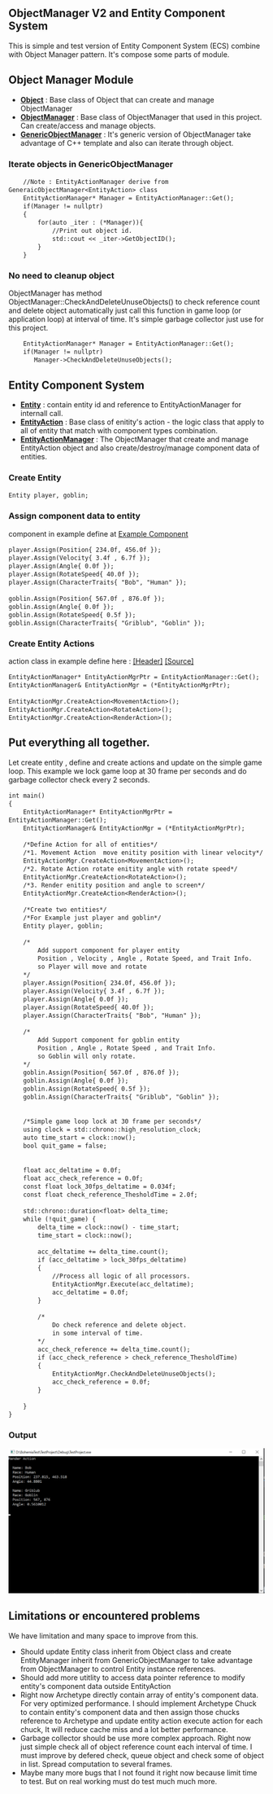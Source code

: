 ## ObjectManager V2 and Entity Component System
This is simple and test version of Entity Component System (ECS) combine with Object Manager pattern.
It's compose some parts of module.

## Object Manager Module
 + [**Object**](https://github.com/sukrit1234/ObjectManager_ECS/blob/main/TestProject/Object.h) : Base class of Object that can create and manage ObjectManager
 + [**ObjectManager**](https://github.com/sukrit1234/ObjectManager_ECS/blob/main/TestProject/ObjectManager.h) : Base class of ObjectManager that used in this project. Can create/access and manage objects.
 + [**GenericObjectManager**](https://github.com/sukrit1234/ObjectManager_ECS/blob/e15481f2b6f09ee35788ff3d5419ba7b73784eec/TestProject/ObjectManager.h#L57) : It's generic version of ObjectManager take advantage of C++ template and also can iterate through object.

### Iterate objects in GenericObjectManager
```
    //Note : EntityActionManager derive from GeneraicObjectManager<EntityAction> class
    EntityActionManager* Manager = EntityActionManager::Get();
    if(Manager != nullptr)
    {
        for(auto _iter : (*Manager)){
            //Print out object id.
            std::cout << _iter->GetObjectID();
        }
    }
```
### No need to cleanup object
ObjectManager has method ObjectManager::CheckAndDeleteUnuseObjects() to check reference count and delete object automatically just call this function in game loop (or application loop) at interval of time. It's simple garbage collector just use for this project. 

```
    EntityActionManager* Manager = EntityActionManager::Get();
    if(Manager != nullptr)
       Manager->CheckAndDeleteUnuseObjects();
```

## Entity Component System
 + [**Entity**](https://github.com/sukrit1234/ObjectManager_ECS/blob/main/TestProject/Entity.h) : contain entity id and reference to EntityActionManager for internall call.
 + [**EntityAction**](https://github.com/sukrit1234/ObjectManager_ECS/blob/main/TestProject/EntityAction.h) : Base class of enitity's action - the logic class that apply to all of entity that match with component types combination.
 + [**EntityActionManager**](https://github.com/sukrit1234/ObjectManager_ECS/blob/main/TestProject/EntityActionManager.h) : The ObjectManager that create and manage EntityAction object and also create/destroy/manage component data of entities.

### Create Entity

```
Entity player, goblin;
```
### Assign component data to entity
component in example define at [Example Component](https://github.com/sukrit1234/ObjectManager_ECS/blob/main/TestProject/ExampleComponent.h)
```
player.Assign(Position{ 234.0f, 456.0f });
player.Assign(Velocity{ 3.4f , 6.7f });
player.Assign(Angle{ 0.0f });
player.Assign(RotateSpeed{ 40.0f });
player.Assign(CharacterTraits{ "Bob", "Human" });

goblin.Assign(Position{ 567.0f , 876.0f });
goblin.Assign(Angle{ 0.0f });
goblin.Assign(RotateSpeed{ 0.5f });
goblin.Assign(CharacterTraits{ "Griblub", "Goblin" });
```
### Create Entity Actions
action class in example define here : [[Header]](https://github.com/sukrit1234/ObjectManager_ECS/blob/main/TestProject/ExampleActions.h)  [[Source]](https://github.com/sukrit1234/ObjectManager_ECS/blob/main/TestProject/ExampleActions.cpp)
```
EntityActionManager* EntityActionMgrPtr = EntityActionManager::Get();
EntityActionManager& EntityActionMgr = (*EntityActionMgrPtr);

EntityActionMgr.CreateAction<MovementAction>();
EntityActionMgr.CreateAction<RotateAction>();
EntityActionMgr.CreateAction<RenderAction>();
```

## Put everything all together.
Let create entity , define and create actions and update on the simple game loop. This example we lock game loop at 30 frame per seconds and do garbage collector check every 2 seconds.
```
int main()
{
	EntityActionManager* EntityActionMgrPtr = EntityActionManager::Get();
	EntityActionManager& EntityActionMgr = (*EntityActionMgrPtr);

	/*Define Action for all of entities*/
	/*1. Movement Action  move enitity position with linear velocity*/
	EntityActionMgr.CreateAction<MovementAction>();
	/*2. Rotate Action rotate enitity angle with rotate speed*/
	EntityActionMgr.CreateAction<RotateAction>();
	/*3. Render enitity position and angle to screen*/
	EntityActionMgr.CreateAction<RenderAction>();

	/*Create two entities*/
	/*For Example just player and goblin*/
	Entity player, goblin;

	/*
		Add support component for player entity
		Position , Velocity , Angle , Rotate Speed, and Trait Info.
		so Player will move and rotate
	*/
	player.Assign(Position{ 234.0f, 456.0f });
	player.Assign(Velocity{ 3.4f , 6.7f });
	player.Assign(Angle{ 0.0f });
	player.Assign(RotateSpeed{ 40.0f });
	player.Assign(CharacterTraits{ "Bob", "Human" });

	/*
		Add Support component for goblin entity
		Position , Angle , Rotate Speed , and Trait Info.
		so Goblin will only rotate.
	*/
	goblin.Assign(Position{ 567.0f , 876.0f });
	goblin.Assign(Angle{ 0.0f });
	goblin.Assign(RotateSpeed{ 0.5f });
	goblin.Assign(CharacterTraits{ "Griblub", "Goblin" });


	/*Simple game loop lock at 30 frame per seconds*/
	using clock = std::chrono::high_resolution_clock;
	auto time_start = clock::now();
	bool quit_game = false;

	
	float acc_deltatime = 0.0f;
	float acc_check_reference = 0.0f;
	const float lock_30fps_deltatime = 0.034f;
	const float check_reference_ThesholdTime = 2.0f;

	std::chrono::duration<float> delta_time;
	while (!quit_game) {
		delta_time = clock::now() - time_start;
		time_start = clock::now();

		acc_deltatime += delta_time.count();
		if (acc_deltatime > lock_30fps_deltatime)
		{
			//Process all logic of all processors.
			EntityActionMgr.Execute(acc_deltatime);
			acc_deltatime = 0.0f;
		}

		/*
			Do check reference and delete object.
			in some interval of time.
		*/
		acc_check_reference += delta_time.count();
		if (acc_check_reference > check_reference_ThesholdTime)
		{
			EntityActionMgr.CheckAndDeleteUnuseObjects();
			acc_check_reference = 0.0f;
		}

	}
}
```
### Output
![plot](https://github.com/sukrit1234/ObjectManager_ECS/blob/main/Output_ECS.png)

## Limitations or encountered problems
We have limitation and many space to improve from this.
  + Should update Entity class inherit from Object class and create EntityManager inherit from GenericObjectManager<Entity>
to take advantage from ObjectManager to control Entity instance references.
  + Should add more utitlity to access data pointer reference to modify entity's component data outside EntityAction
  + Right now Archetype directly contain array of entity's component data. For very optimized performance. I should implement Archetype Chuck to contain entity's component data
    and then assign those chucks reference to Archetype and update entity action execute action for each chuck, It will reduce cache miss and a lot better performance.
  + Garbage collector should be use more complex approach. Right now just simple check all of object reference count each interval of time. I must improve by defered check, queue object and check some of object in list. Spread computation to several frames.
  + Maybe many more bugs that I not found it right now because limit time to test. But on real working must do test much much more.

